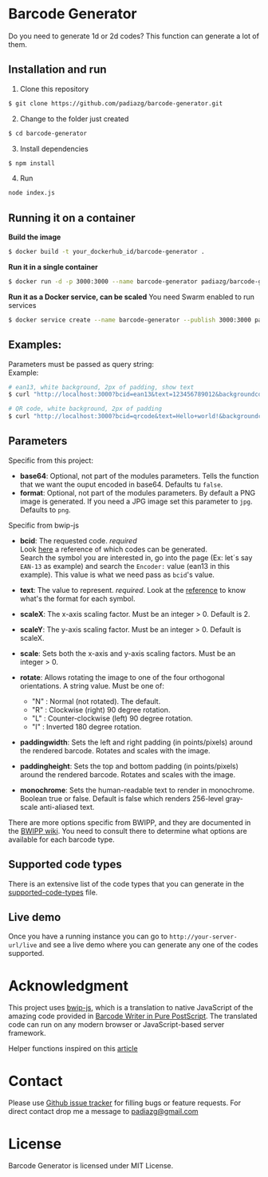# Barcode Generator

Do you need to generate 1d or 2d codes? This function can generate a lot of them.

## Installation and run

1. Clone this repository
```bash
$ git clone https://github.com/padiazg/barcode-generator.git
```
2. Change to the folder just created
```bash
$ cd barcode-generator
```
3. Install dependencies
```bash
$ npm install
```
4. Run
```bash
node index.js
```

## Running it on a container
**Build the image**
```bash
$ docker build -t your_dockerhub_id/barcode-generator .
```

**Run it in a single container** 
```bash
$ docker run -d -p 3000:3000 --name barcode-generator padiazg/barcode-generator
```
**Run it as a Docker service, can be scaled** 
You need Swarm enabled to run services
```bash
$ docker service create --name barcode-generator --publish 3000:3000 padiazg/barcode-generator
```


## Examples:
Parameters must be passed as query string:  
Example:
```bash
# ean13, white background, 2px of padding, show text
$ curl "http://localhost:3000?bcid=ean13&text=123456789012&backgroundcolor=FFFFFF&paddingwidth=2&paddingheight=2&includetext=true" --output ean13.png

# QR code, white background, 2px of padding
$ curl "http://localhost:3000?bcid=qrcode&text=Hello+world!&backgroundcolor=FFFFFF&paddingwidth=2&paddingheight=2" --output qrcode.png
```

## Parameters
Specific from this project:
* **base64**: Optional, not part of the modules parameters. Tells the function that we want the ouput encoded in base64. Defaults tu `false`.
* **format**: Optional, not part of the modules parameters. By default a PNG image is generated. If you need a JPG image set this parameter to `jpg`. Defaults to `png`.

Specific from bwip-js
* **bcid**: The requested code. *required*  
Look [here](https://github.com/bwipp/postscriptbarcode/wiki/Symbologies-Reference) a reference of which codes can be generated.  
Search the symbol you are interested in, go into the page (Ex: let´s say ```EAN-13``` as example) and search the ```Encoder:``` value (ean13 in this example). This value is what we need pass as ```bcid```'s value.

* **text**: The value to represent. *required*. Look at the [reference](https://github.com/bwipp/postscriptbarcode/wiki/Symbologies-Reference) to know what's the format for each symbol.

* **scaleX**: The x-axis scaling factor. Must be an integer > 0. Default is 2.

* **scaleY**: The y-axis scaling factor. Must be an integer > 0. Default is scaleX.

* **scale**: Sets both the x-axis and y-axis scaling factors. Must be an integer > 0.

* **rotate**: Allows rotating the image to one of the four orthogonal orientations. A string value. Must be one of:

    + "N" : Normal (not rotated). The default.  
    + "R" : Clockwise (right) 90 degree rotation.  
    + "L" : Counter-clockwise (left) 90 degree rotation.  
    + "I" : Inverted 180 degree rotation.   

*  **paddingwidth**: Sets the left and right padding (in points/pixels) around the rendered barcode. Rotates and scales with the image.

* **paddingheight**: Sets the top and bottom padding (in points/pixels) around the rendered barcode. Rotates and scales with the image.

* **monochrome**: Sets the human-readable text to render in monochrome. Boolean true or false. Default is false which renders 256-level gray-scale anti-aliased text.

There are more options specific from BWIPP, and they are documented in the  [BWIPP wiki](https://github.com/bwipp/postscriptbarcode/wiki). You need to consult there to determine what options are available for each barcode type.

## Supported code types
There is an extensive list of the code types that you can generate in the [supported-code-types](docs/../supported-code-types.md) file.


## Live demo
Once you have a running instance you can go to `http://your-server-url/live` and see a live demo where you can generate any one of the codes supported.
# Acknowledgment
This project uses [bwip-js](https://github.com/metafloor/bwip-js), which is a translation to native JavaScript of the amazing code provided in [Barcode Writer in Pure PostScript](https://github.com/bwipp/postscriptbarcode). The translated code can run on any modern browser or JavaScript-based server framework.

Helper functions inspired on this [article](https://www.derpturkey.com/buffer-to-stream-in-node/)

# Contact
Please use [Github issue tracker](https://github.com/padiazg/barcode-generator/issues) for filling bugs or feature requests.
For direct contact drop me a message to padiazg@gmail.com

# License
Barcode Generator is licensed under MIT License.